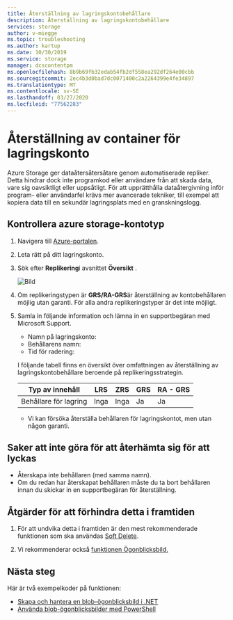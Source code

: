 ```yaml
---
title: Återställning av lagringskontobehållare
description: Återställning av lagringskontobehållare
services: storage
author: v-miegge
ms.topic: troubleshooting
ms.author: kartup
ms.date: 10/30/2019
ms.service: storage
manager: dcscontentpm
ms.openlocfilehash: 8b9b69fb32edab54fb2df558ea292df264e00cbb
ms.sourcegitcommit: 2ec4b3d0bad7dc0071400c2a2264399e4fe34897
ms.translationtype: MT
ms.contentlocale: sv-SE
ms.lasthandoff: 03/27/2020
ms.locfileid: "77562283"
---
```

# <a name="storage-account-container-recovery"></a>Återställning av container för lagringskonto

Azure Storage ger dataåtersåtersåtare genom automatiserade repliker. Detta hindrar dock inte programkod eller användare från att skada data, vare sig oavsiktligt eller uppsåtligt. För att upprätthålla dataåtergivning inför program- eller användarfel krävs mer avancerade tekniker, till exempel att kopiera data till en sekundär lagringsplats med en granskningslogg.

## <a name="checking-azure-storage-account-type"></a>Kontrollera azure storage-kontotyp

1. Navigera till [Azure-portalen](https://portal.azure.com/).

2. Leta rätt på ditt lagringskonto.

3. Sök efter **Replikering**i avsnittet **Översikt** .

   ![Bild](media/storage-account-container-recovery/1.png)

4. Om replikeringstypen är **GRS/RA-GRS**är återställning av kontobehållaren möjlig utan garanti. För alla andra replikeringstyper är det inte möjligt.

5. Samla in följande information och lämna in en supportbegäran med Microsoft Support.

   * Namn på lagringskonto:
   * Behållarens namn:
   * Tid för radering:

   I följande tabell finns en översikt över omfattningen av återställning av lagringskontobehållare beroende på replikeringsstrategin.

   |Typ av innehåll|LRS|ZRS|GRS|RA - GRS| 
   |---|---|---|---|---|
   |Behållare för lagring|Inga|Inga|Ja|Ja| 

   * Vi kan försöka återställa behållaren för lagringskontot, men utan någon garanti. 

## <a name="things-not-to-do-for-recover-to-be-successful"></a>Saker att inte göra för att återhämta sig för att lyckas

* Återskapa inte behållaren (med samma namn).  
* Om du redan har återskapat behållaren måste du ta bort behållaren innan du skickar in en supportbegäran för återställning.

## <a name="steps-to-prevent-this-in-the-future"></a>Åtgärder för att förhindra detta i framtiden

1. För att undvika detta i framtiden är den mest rekommenderade funktionen som ska användas [Soft Delete](https://docs.microsoft.com/azure/storage/blobs/storage-blob-soft-delete).

2. Vi rekommenderar också [funktionen Ögonblicksbild.](https://docs.microsoft.com/rest/api/storageservices/Creating-a-Snapshot-of-a-Blob)
 
## <a name="next-steps"></a>Nästa steg

Här är två exempelkoder på funktionen:

  * [Skapa och hantera en blob-ögonblicksbild i .NET](https://docs.microsoft.com/azure/storage/storage-blob-snapshots)
  * [Använda blob-ögonblicksbilder med PowerShell](https://blogs.msdn.microsoft.com/cie/2016/05/17/using-blob-snapshots-with-powershell/)
  

